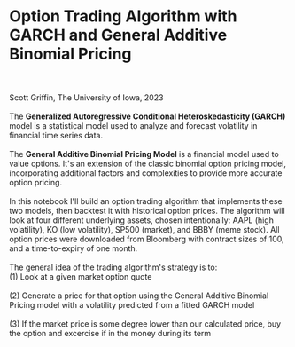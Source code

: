 <h1>Option Trading Algorithm with GARCH and General Additive Binomial Pricing</h1></br></br>
Scott Griffin, The University of Iowa, 2023</br></br>
The <b>Generalized Autoregressive Conditional Heteroskedasticity (GARCH)</b> model is a statistical model used to analyze and forecast volatility in financial time series data.</br></br>
The <b>General Additive Binomial Pricing Model</b> is a financial model used to value options. It's an extension of the classic binomial option pricing model, incorporating additional factors and complexities to provide more accurate option pricing.</br></br>
In this notebook I'll build an option trading algorithm that implements these two models, then backtest it with historical option prices. The algorithm will look at four different underlying assets, chosen intentionally: AAPL (high volatility), KO (low volatility), SP500 (market), and BBBY (meme stock). All option prices were downloaded from Bloomberg with contract sizes of 100, and a time-to-expiry of one month.</br></br>
The general idea of the trading algorithm's strategy is to:</br>(1) Look at a given market option quote</br></br>(2) Generate a price for that option using the General Additive Binomial Pricing model with a volatility predicted from a fitted GARCH model</br></br>(3) If the market price is some degree lower than our calculated price, buy the option and excercise if in the money during its term
